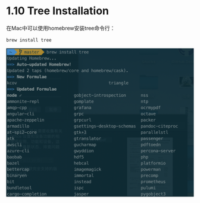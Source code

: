 # 1.10 Tree Installation

在Mac中可以使用homebrew安装tree命令行：

```bash
brew install tree
```

![](../.gitbook/assets/image%20%2850%29.png)

